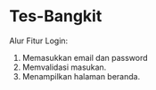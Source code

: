# Tes-Bangkit

Alur Fitur Login:
1. Memasukkan email dan password
2. Memvalidasi masukan.
3. Menampilkan halaman beranda.
